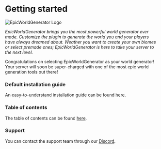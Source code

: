 # Getting started



![EpicWorldGenerator Logo](http://i.imgur.com/H6kA9jQ.png)

_EpicWorldGenerator brings you the most powerful world generator ever made. Customize the plugin to generate the world you and your players have always dreamed about. Weather you want to create your own biomes or select premade ones; EpicWorldGenerator is here to take your server to the next level._


Congratulations on selecting EpicWorldGenerator as your world generator! Your server will soon be super-charged with one of the most epic world generation tools out there!

### Default installation guide

An easy-to-understand installation guide can be found [here](beginner/basic-installation.md).

### Table of contents

The table of contents can be found [here](table-of-contents.md).

### Support

You can contact the support team through our [Discord](https://discord.gg/Jq3ecb3).
